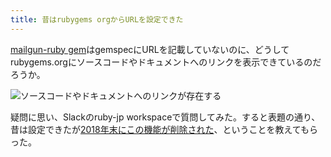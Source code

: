 ```yaml
---
title: 昔はrubygems orgからURLを設定できた
---
```

[mailgun-ruby gem](https://rubygems.org/gems/mailgun-ruby)はgemspecにURLを記載していないのに、どうしてrubygems.orgにソースコードやドキュメントへのリンクを表示できているのだろうか。

![](https://lh4.googleusercontent.com/VimoV4qSrsq_7-u3OQNqsgGwOIgo9ysGkJxmVZZx3_N38GIRYpXdX55RuIVpRsVS6HFUCcpu6joryuilsy6TXjbmDe6TYdeaos07Mcg745bRlmQ2oNQDnsmGi63BH4o0M4PUZkpzFmlvZQDGFN1HWF-XVzrj74rP3VcCtAFj8JvTtEN8p9LAXqxKvDFW "ソースコードやドキュメントへのリンクが存在する")

疑問に思い、Slackのruby-jp workspaceで質問してみた。すると表題の通り、昔は設定できたが[2018年末にこの機能が削除された](https://github.com/rubygems/rubygems.org/pull/1815)、ということを教えてもらった。
